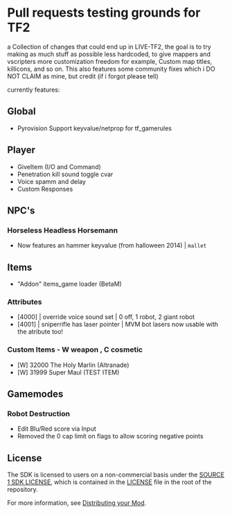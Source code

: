 # Pull requests testing grounds for TF2
a Collection of changes that could end up in LIVE-TF2, the goal is to try making as much stuff as possible less hardcoded, to give mappers and vscripters more customization freedom
for example, Custom map titles, killicons, and so on.
This also features some community fixes which i DO NOT CLAIM as mine, but credit (if i forgot please tell)

currently features:
## Global 
- Pyrovision Support keyvalue/netprop for tf_gamerules 
## Player
- GiveItem (I/O and Command)
- Penetration kill sound toggle cvar
- Voice spamm and delay
- Custom Responses
## NPC's
### Horseless Headless Horsemann
- Now features an hammer keyvalue (from halloween 2014) | ```mallet```
## Items
- "Addon" items_game loader (BetaM)
### Attributes
- [4000] | override voice sound set | 0 off, 1 robot, 2 giant robot
- [4001] | sniperrifle has laser pointer | MVM bot lasers now usable with the atribute too!
### Custom Items - W weapon , C cosmetic
- [W] 32000 The Holy Marlin (Altranade)
- [W] 31999 Super Maul (TEST ITEM)
## Gamemodes
### Robot Destruction
- Edit Blu/Red score via Input
- Removed the 0 cap limit on flags to allow scoring negative points


## License

The SDK is licensed to users on a non-commercial basis under the [SOURCE 1 SDK LICENSE](LICENSE), which is contained in the [LICENSE](LICENSE) file in the root of the repository.

For more information, see [Distributing your Mod](#markdown-header-distributing-your-mod).
